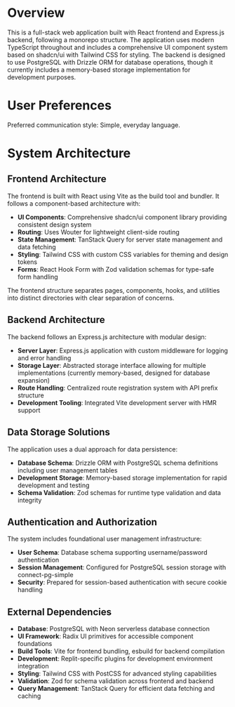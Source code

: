 # Overview

This is a full-stack web application built with React frontend and Express.js backend, following a monorepo structure. The application uses modern TypeScript throughout and includes a comprehensive UI component system based on shadcn/ui with Tailwind CSS for styling. The backend is designed to use PostgreSQL with Drizzle ORM for database operations, though it currently includes a memory-based storage implementation for development purposes.

# User Preferences

Preferred communication style: Simple, everyday language.

# System Architecture

## Frontend Architecture

The frontend is built with React using Vite as the build tool and bundler. It follows a component-based architecture with:

- **UI Components**: Comprehensive shadcn/ui component library providing consistent design system
- **Routing**: Uses Wouter for lightweight client-side routing
- **State Management**: TanStack Query for server state management and data fetching
- **Styling**: Tailwind CSS with custom CSS variables for theming and design tokens
- **Forms**: React Hook Form with Zod validation schemas for type-safe form handling

The frontend structure separates pages, components, hooks, and utilities into distinct directories with clear separation of concerns.

## Backend Architecture

The backend follows an Express.js architecture with modular design:

- **Server Layer**: Express.js application with custom middleware for logging and error handling
- **Storage Layer**: Abstracted storage interface allowing for multiple implementations (currently memory-based, designed for database expansion)
- **Route Handling**: Centralized route registration system with API prefix structure
- **Development Tooling**: Integrated Vite development server with HMR support

## Data Storage Solutions

The application uses a dual approach for data persistence:

- **Database Schema**: Drizzle ORM with PostgreSQL schema definitions including user management tables
- **Development Storage**: Memory-based storage implementation for rapid development and testing
- **Schema Validation**: Zod schemas for runtime type validation and data integrity

## Authentication and Authorization

The system includes foundational user management infrastructure:

- **User Schema**: Database schema supporting username/password authentication
- **Session Management**: Configured for PostgreSQL session storage with connect-pg-simple
- **Security**: Prepared for session-based authentication with secure cookie handling

## External Dependencies

- **Database**: PostgreSQL with Neon serverless database connection
- **UI Framework**: Radix UI primitives for accessible component foundations
- **Build Tools**: Vite for frontend bundling, esbuild for backend compilation
- **Development**: Replit-specific plugins for development environment integration
- **Styling**: Tailwind CSS with PostCSS for advanced styling capabilities
- **Validation**: Zod for schema validation across frontend and backend
- **Query Management**: TanStack Query for efficient data fetching and caching